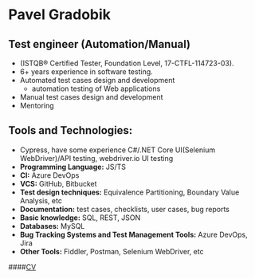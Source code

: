 # Pavel Gradobik

## Test engineer (Automation/Manual)  
* (ISTQB® Certified Tester, Foundation Level, 17-CTFL-114723-03).
* 6+ years experience in software testing.
* Automated test cases design and development
  * automation testing of Web applications
* Manual test cases design and development
* Mentoring

## Tools and Technologies:
* Cypress, have some experience C#/.NET Core UI(Selenium WebDriver)/API testing, webdriver.io UI testing
* __Programming Language:__ JS/TS
* __CI:__ Azure DevOps
* __VCS:__ GitHub, Bitbucket
* __Test design techniques:__ Equivalence Partitioning, Boundary Value Analysis, etc
* __Documentation:__ test cases, checklists, user cases, bug reports
* __Basic knowledge:__ SQL, REST, JSON
* __Databases:__ MySQL
* __Bug Tracking Systems and Test Management Tools:__ Azure DevOps, Jira
* __Other Tools:__ Fiddler, Postman, Selenium WebDriver, etc

####[CV](https://drive.google.com/file/d/13xJQaYD5fWXVR26iBqJfCIIaLBILeiXO/view?usp=sharing)
